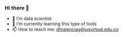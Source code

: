 ### Hi there 👋

- 🔭 I’m data scientist
- 🌱 I’m currently learning this type of tools
- 📫 How to reach me: dfvalenciag@uqvirtual.edu.co

